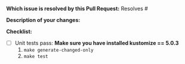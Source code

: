 **Which issue is resolved by this Pull Request:**
Resolves #

**Description of your changes:**


**Checklist:**
- [ ] Unit tests pass:
  **Make sure you have installed kustomize == 5.0.3**
    1. `make generate-changed-only`
    2. `make test`
